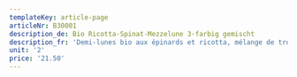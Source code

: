 ```yaml
---
templateKey: article-page
articleNr: B30001
description_de: Bio Ricotta-Spinat-Mezzelune 3-farbig gemischt
description_fr: 'Demi-lunes bio aux épinards et ricotta, mélange de trois couleurs'
unit: '2'
price: '21.50'
---
```


